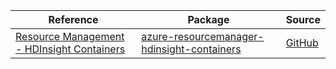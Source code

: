 | Reference | Package | Source |
|---|---|---|
|[Resource Management - HDInsight Containers](resourcemanager-hdinsight-containers-readme.md)|[azure-resourcemanager-hdinsight-containers](https://repo1.maven.org/maven2/com/azure/resourcemanager/azure-resourcemanager-hdinsight-containers)|[GitHub](https://github.com/Azure/azure-sdk-for-java/blob/main/sdk/hdinsight/azure-resourcemanager-hdinsight-containers)|
